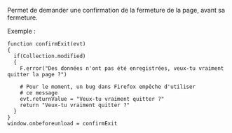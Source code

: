 Permet de demander une confirmation de la fermeture de la page, avant sa fermeture.

Exemple :

    function confirmExit(evt)
    {
      if(Collection.modified)
      {
        F.error("Des données n'ont pas été enregistrées, veux-tu vraiment quitter la page ?")
    
        # Pour le moment, un bug dans Firefox empêche d'utiliser
        # ce message
        evt.returnValue = "Veux-tu vraiment quitter ?"
        return "Veux-tu vraiment quitter ?"
      }  
    }
    window.onbeforeunload = confirmExit

